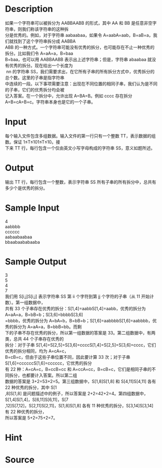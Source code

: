 
# Description

<div class="content"><div>
<div>如果一个字符串可以被拆分为 AABBAABB 的形式，其中 AA 和 BB 是任意非空字符串，则我们称该字符串的这种拆</div>
<div>分是优秀的。例如，对于字符串 aabaabaa，如果令 A=aabA=aab，B=aB=a，我们就找到了这个字符串拆分成 AABBA</div>
<div>ABB 的一种方式。一个字符串可能没有优秀的拆分，也可能存在不止一种优秀的拆分。比如我们令 A=aA=a，B=baa</div>
<div>B=baa，也可以用 AABBAABB 表示出上述字符串；但是，字符串 abaabaa 就没有优秀的拆分。现在给出一个长度为</div>
<div> nn 的字符串 SS，我们需要求出，在它所有子串的所有拆分方式中，优秀拆分的总个数。这里的子串是指字符串</div>
<div>中连续的一段。以下事项需要注意：出现在不同位置的相同子串，我们认为是不同的子串，它们的优秀拆分均会被</div>
<div>记入答案。在一个拆分中，允许出现 A=BA=B。例如 cccc 存在拆分 A=B=cA=B=c。字符串本身也是它的一个子串。</div>
<div></div>
</div>
<div></div></div>

# Input

<div class="content"><div>每个输入文件包含多组数据。输入文件的第一行只有一个整数 TT，表示数据的组数。保证 1≤T≤101≤T≤10。接</div>
<div>下来 TT 行，每行包含一个仅由英文小写字母构成的字符串 SS，意义如题所述。</div></div>

# Output

<div class="content"><p>输出 TT 行，每行包含一个整数，表示字符串 SS 所有子串的所有拆分中，总共有多少个是优秀的拆分。</p></div>

# Sample Input

<div class="content"><span class="sampledata">4<br/>
aabbbb<br/>
cccccc<br/>
aabaabaabaa<br/>
bbaabaababaaba</span></div>

# Sample Output

<div class="content"><span class="sampledata">3<br/>
5<br/>
4<br/>
7<br/>
我们用 S[i,j]S[i,j] 表示字符串 SS 第 ii 个字符到第 jj 个字符的子串（从 11 开始计数）。第一组数据中，<br/>
共有 33 个子串存在优秀的拆分：S[1,4]=aabbS[1,4]=aabb，优秀的拆分为 A=aA=a，B=bB=b；S[3,6]=bbbbS[3,6]<br/>
=bbbb，优秀的拆分为 A=bA=b，B=bB=b；S[1,6]=aabbbbS[1,6]=aabbbb，优秀的拆分为 A=aA=a，B=bbB=bb。而剩<br/>
下的子串不存在优秀的拆分，所以第一组数据的答案是 33。第二组数据中，有两类，总共 44 个子串存在优秀的<br/>
拆分：对于子串 S[1,4]=S[2,5]=S[3,6]=ccccS[1,4]=S[2,5]=S[3,6]=cccc，它们优秀的拆分相同，均为 A=cA=c，<br/>
B=cB=c，但由于这些子串位置不同，因此要计算 33 次；对于子串 S[1,6]=ccccccS[1,6]=cccccc，它优秀的拆分<br/>
有 22 种：A=cA=c，B=ccB=cc 和 A=ccA=cc，B=cB=c，它们是相同子串的不同拆分，也都要计入答案。所以第二组<br/>
数据的答案是 3+2=53+2=5。第三组数据中，S[1,8]S[1,8] 和 S[4,11]S[4,11] 各有 22 种优秀的拆分，其中 S[1<br/>
,8]S[1,8] 是问题描述中的例子，所以答案是 2+2=42+2=4。第四组数据中，S[1,4]S[1,4]，S[6,11]S[6,11]，S[7<br/>
,12]S[7,12]，S[2,11]S[2,11]，S[1,8]S[1,8] 各有 11 种优秀的拆分，S[3,14]S[3,14] 有 22 种优秀的拆分，<br/>
所以答案是 5+2=75+2=7。</span></div>

# Hint

<div class="content"><p></p></div>

# Source

<div class="content"><p><a href="problemset.php?search="></a></p></div>

